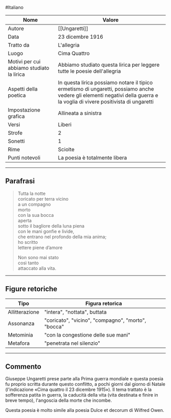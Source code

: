 #Italiano

| Nome                                      | Valore                                                                                                                                                                     |
| ----------------------------------------- | -------------------------------------------------------------------------------------------------------------------------------------------------------------------------- |
| Autore                                    | [[Ungaretti]]                                                                                                                                                              |
| Data                                      | 23 dicembre 1916                                                                                                                                                           |
| Tratto da                                 | L'allegria                                                                                                                                                                 |
| Luogo                                     | Cima Quattro                                                                                                                                                               |
| Motivi per cui abbiamo studiato la lirica | Abbiamo studiato questa lirica per leggere tutte le poesie dell'allegria                                                                                                   |
| Aspetti della poetica                     | In questa lirica possiamo notare il tipico ermetismo di ungaretti, possiamo anche vedere gli elementi negativi della guerra e la voglia di vivere positivista di ungaretti |
| Impostazione grafica                      | Allineata a sinistra                                                                                                                                                       |
| Versi                                     | Liberi                                                                                                                                                                     |
| Strofe                                    | 2                                                                                                                                                                          |
| Sonetti                                   | 1                                                                                                                                                                          |
| Rime                                      | Sciolte                                                                                                                                                                    |
| Punti notevoli                            | La poesia è totalmente libera                                                                                                                                              |

---
## Parafrasi

>Tutta la notte  
>coricato per terra vicino  
>a un compagno  
>morto  
>con la sua bocca  
>aperta  
>sotto il bagliore della luna piena  
>con le mani gonfie e livide,  
>che entrano nel profondo della mia anima;  
>ho scritto  
>lettere piene d’amore  
>
>Non sono mai stato  
>così tanto  
>attaccato alla vita.

---
## Figure retoriche

| Tipo           | Figura retorica                                    |
| -------------- | -------------------------------------------------- |
| Allitterazione | "intera", "nottata", buttata                       |
| Assonanza      | "coricato", "vicino", "compagno", "morto", "bocca" |
| Metominia      | "con la congestione delle sue mani"                |
| Metafora       | "penetrata nel silenzio"                           |

---
## Commento

Giuseppe Ungaretti prese parte alla Prima guerra mondiale e questa poesia fu proprio scritta durante questo conflitto, a pochi giorni dal giorno di Natale (l'indicazione «Cima quattro il 23 dicembre 1915»). Il tema trattato è la sofferenza patita in guerra, la caducità della vita (vita destinata e finire in breve tempo), l'angoscia della morte che incombe.

Questa poesia è molto simile alla poesia Dulce et decorum di Wilfred Owen.
